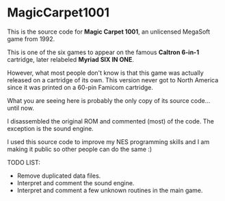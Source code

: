 # MagicCarpet1001

This is the source code for **Magic Carpet 1001**, an unlicensed MegaSoft game from 1992.

This is one of the six games to appear on the famous **Caltron 6-in-1** cartridge, later relabeled **Myriad SIX IN ONE**.

However, what most people don't know is that this game was actually released on a cartridge of its own. This version never got to North America since it was printed on a 60-pin Famicom cartridge. 

What you are seeing here is probably the only copy of its source code... until now.

I disassembled the original ROM and commented (most) of the code. The exception is the sound engine.

I used this source code to improve my NES programming skills and I am making it public so other people can do the same :)

TODO LIST:

- Remove duplicated data files.
- Interpret and comment the sound engine.
- Interpret and comment a few unknown routines in the main game.
